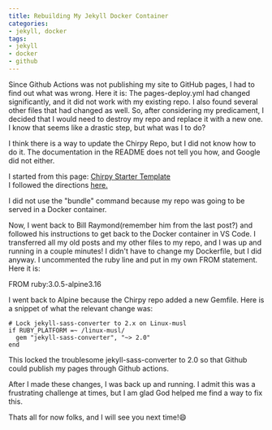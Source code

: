 ```yaml
---
title: Rebuilding My Jekyll Docker Container
categories:
- jekyll, docker
tags:
- jekyll
- docker
- github
---
```


Since Github Actions was not publishing my site to GitHub pages, I had to find out what was wrong. Here it is: The pages-deploy.yml had changed significantly, and it did not work with my existing repo. I also found several other files that had changed as well. So, after considering my predicament, I decided that I would need to destroy my repo and replace it with a new one. I know that seems like a drastic step, but what was I to do?  

I think there is a way to update the Chirpy Repo, but I did not know how to do it. The documentation in the README does not tell you how, and Google did not either.  

I started from this page: <a href="https://github.com/cotes2020/chirpy-starter/generate" target="_blank">Chirpy Starter Template</a>  
I followed the directions <a href="https://github.com/cotes2020/chirpy-starter/" target="_blank">here.</a>  

I did not use the "bundle" command because my repo was going to be served in a Docker container.  

Now, I went back to Bill Raymond(remember him from the last post?) and followed his instructions to get back to the Docker container in VS Code. I transferred all my old posts and my other files to my repo, and I was up and running in a couple minutes! I didn't have to change my Dockerfile, but I did anyway. I uncommented the ruby line and put in my own FROM statement. Here it is:  

FROM ruby:3.0.5-alpine3.16  

I went back to Alpine because the Chirpy repo added a new Gemfile. Here is a snippet of what the relevant change was:
```
# Lock jekyll-sass-converter to 2.x on Linux-musl
if RUBY_PLATFORM =~ /linux-musl/
  gem "jekyll-sass-converter", "~> 2.0"
end
```  
This locked the troublesome jekyll-sass-converter to 2.0 so that Github could publish my pages through Github actions.  

After I made these changes, I was back up and running. I admit this was a frustrating challenge at times, but I am glad God helped me find a way to fix this.  

Thats all for now folks, and I will see you next time!😄

